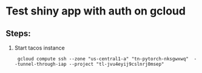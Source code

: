 # Test shiny app with auth on gcloud

## Steps: 

1. Start tacos instance

		gcloud compute ssh --zone "us-central1-a" "tn-pytorch-nksgwxwq"  --tunnel-through-iap --project "tl-jvu4eyij9cslnrj0msep"


